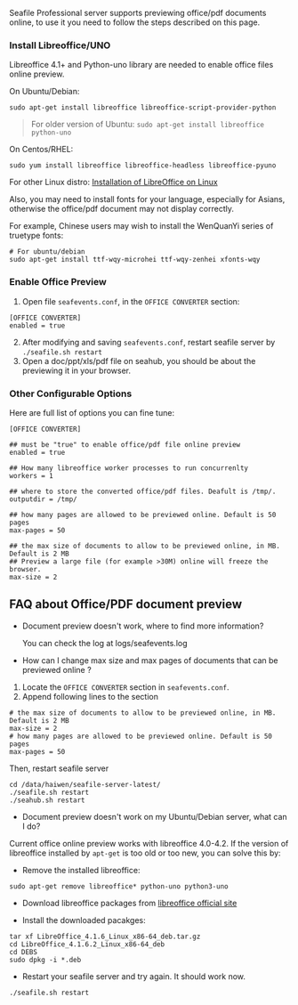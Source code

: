 Seafile Professional server supports previewing office/pdf documents online, to use it you need to follow the steps described on this page.

### Install Libreoffice/UNO ###

Libreoffice 4.1+ and Python-uno library are needed to enable office files online preview.

On Ubuntu/Debian:
```
sudo apt-get install libreoffice libreoffice-script-provider-python
```
> For older version of Ubuntu: `sudo apt-get install libreoffice python-uno`

On Centos/RHEL:
```
sudo yum install libreoffice libreoffice-headless libreoffice-pyuno
```

For other Linux distro: [Installation of LibreOffice on Linux](http://www.libreoffice.org/get-help/installation/linux/)

Also, you may need to install fonts for your language, especially for Asians, otherwise the  office/pdf document may not display correctly.

For example, Chinese users may wish to install the WenQuanYi series of truetype fonts:

```
# For ubuntu/debian
sudo apt-get install ttf-wqy-microhei ttf-wqy-zenhei xfonts-wqy
```

### Enable Office Preview

1. Open file `seafevents.conf`, in the `OFFICE CONVERTER` section:
```
[OFFICE CONVERTER]
enabled = true
```
2. After modifying and saving `seafevents.conf`, restart seafile server by `./seafile.sh restart`
3. Open a doc/ppt/xls/pdf file on seahub, you should be about the previewing it in your browser.

### Other Configurable Options

Here are full list of options you can fine tune:

```
[OFFICE CONVERTER]

## must be "true" to enable office/pdf file online preview
enabled = true

## How many libreoffice worker processes to run concurrenlty
workers = 1

## where to store the converted office/pdf files. Deafult is /tmp/.
outputdir = /tmp/

## how many pages are allowed to be previewed online. Default is 50 pages
max-pages = 50

## the max size of documents to allow to be previewed online, in MB. Default is 2 MB
## Preview a large file (for example >30M) online will freeze the browser.
max-size = 2

```

## <a id="wiki-doc-preview"></a>FAQ about Office/PDF document preview ##

- Document preview doesn't work, where to find more information?

    You can check the log at logs/seafevents.log


- How can I change max size and max pages of documents that can be previewed online ?

 1. Locate the `OFFICE CONVERTER` section in `seafevents.conf`.
 2. Append following lines to the section
```
# the max size of documents to allow to be previewed online, in MB. Default is 2 MB
max-size = 2
# how many pages are allowed to be previewed online. Default is 50 pages
max-pages = 50
```

Then, restart seafile server
```
cd /data/haiwen/seafile-server-latest/
./seafile.sh restart
./seahub.sh restart
```

- Document preview doesn't work on my Ubuntu/Debian server, what can I do?

Current office online preview works with libreoffice 4.0-4.2. If the version of libreoffice installed by `apt-get` is too old or too new, you can solve this by:

- Remove the installed libreoffice:
```
sudo apt-get remove libreoffice* python-uno python3-uno
```
- Download libreoffice packages from [libreoffice official site](http://sourceforge.net/projects/libreoffice.mirror/files/LibreOffice%204.1.6/)

- Install the downloaded pacakges:
```
tar xf LibreOffice_4.1.6_Linux_x86-64_deb.tar.gz
cd LibreOffice_4.1.6.2_Linux_x86-64_deb
cd DEBS
sudo dpkg -i *.deb
```

- Restart your seafile server and try again. It should work now.
```
./seafile.sh restart
```
